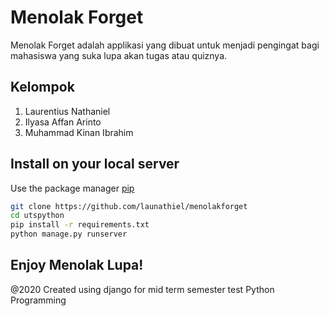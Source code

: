 # Menolak Forget

Menolak Forget adalah applikasi yang dibuat untuk menjadi pengingat bagi mahasiswa yang suka lupa akan tugas atau quiznya.

## Kelompok 
1. Laurentius Nathaniel
2. Ilyasa Affan Arinto
3. Muhammad Kinan Ibrahim

## Install on your local server

Use the package manager [pip](https://pip.pypa.io/en/stable/)

```bash
git clone https://github.com/launathiel/menolakforget
cd utspython
pip install -r requirements.txt
python manage.py runserver

```

Enjoy Menolak Lupa!
-
@2020 Created using django for mid term semester test Python Programming
 
